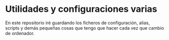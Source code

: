 Utilidades y configuraciones varias
=====
En este repositorio iré guardando los ficheros de configuración, alias, scripts y demás pequeñas cosas que tengo que hacer cada vez que cambio de ordenador.
